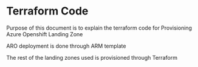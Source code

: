 # Terraform Code

Purpose of this document is to explain the terraform code for Provisioning Azure Openshift Landing Zone

ARO deployment is done through ARM template

The rest of the landing zones used is provisioned through Terraform

